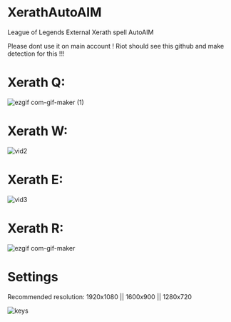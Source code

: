 # XerathAutoAIM
League of Legends External Xerath spell AutoAIM

Please dont use it on main account ! 
Riot should see this github and make detection for this !!!

# Xerath Q:

![ezgif com-gif-maker (1)](https://user-images.githubusercontent.com/82063567/127531577-a43a6985-6a8a-4cef-b634-2aa96b35cdac.gif)


# Xerath W:

![vid2](https://user-images.githubusercontent.com/82063567/127530527-aab9b3b7-df24-41b1-9d2a-bfd4c3868a59.gif)


# Xerath E:

![vid3](https://user-images.githubusercontent.com/82063567/127530443-03825827-3012-4c9d-bec5-3ae3f86fbf85.gif)


# Xerath R:

![ezgif com-gif-maker](https://user-images.githubusercontent.com/82063567/127531278-079aaed9-0d54-488e-9d5f-5c1bb0692b62.gif)

# Settings
Recommended resolution: 1920x1080 || 1600x900 || 1280x720

![keys](https://user-images.githubusercontent.com/82063567/127531916-3f98aea9-051a-4548-a834-81371e57047b.png)

